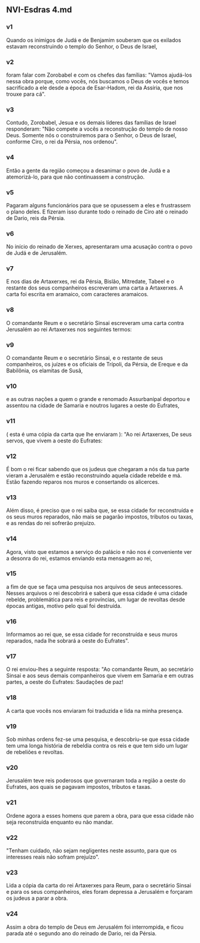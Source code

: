 ## NVI-Esdras 4.md
### v1
 Quando os inimigos de Judá e de Benjamim souberam que os exilados estavam reconstruindo o templo do Senhor, o Deus de Israel,
### v2
 foram falar com Zorobabel e com os chefes das famílias: "Vamos ajudá-los nessa obra porque, como vocês, nós buscamos o Deus de vocês e temos sacrificado a ele desde a época de Esar-Hadom, rei da Assíria, que nos trouxe para cá".
### v3
 Contudo, Zorobabel, Jesua e os demais líderes das famílias de Israel responderam: "Não compete a vocês a reconstrução do templo de nosso Deus. Somente nós o construiremos para o Senhor, o Deus de Israel, conforme Ciro, o rei da Pérsia, nos ordenou".
### v4
 Então a gente da região começou a desanimar o povo de Judá e a atemorizá-lo, para que não continuassem a construção.
### v5
 Pagaram alguns funcionários para que se opusessem a eles e frustrassem o plano deles. E fizeram isso durante todo o reinado de Ciro até o reinado de Dario, reis da Pérsia.
### v6
 No início do reinado de Xerxes, apresentaram uma acusação contra o povo de Judá e de Jerusalém.
### v7
 E nos dias de Artaxerxes, rei da Pérsia, Bislão, Mitredate, Tabeel e o restante dos seus companheiros escreveram uma carta a Artaxerxes. A carta foi escrita em aramaico, com caracteres aramaicos.
### v8
 O comandante Reum e o secretário Sinsai escreveram uma carta contra Jerusalém ao rei Artaxerxes nos seguintes termos:
### v9
 O comandante Reum e o secretário Sinsai, e o restante de seus companheiros, os juízes e os oficiais de Trípoli, da Pérsia, de Ereque e da Babilônia, os elamitas de Susã,
### v10
 e as outras nações a quem o grande e renomado Assurbanípal deportou e assentou na cidade de Samaria e noutros lugares a oeste do Eufrates,
### v11
 ( esta é uma cópia da carta que lhe enviaram ): "Ao rei Artaxerxes, De seus servos, que vivem a oeste do Eufrates:
### v12
 É bom o rei ficar sabendo que os judeus que chegaram a nós da tua parte vieram a Jerusalém e estão reconstruindo aquela cidade rebelde e má. Estão fazendo reparos nos muros e consertando os alicerces.
### v13
 Além disso, é preciso que o rei saiba que, se essa cidade for reconstruída e os seus muros reparados, não mais se pagarão impostos, tributos ou taxas, e as rendas do rei sofrerão prejuízo.
### v14
 Agora, visto que estamos a serviço do palácio e não nos é conveniente ver a desonra do rei, estamos enviando esta mensagem ao rei,
### v15
 a fim de que se faça uma pesquisa nos arquivos de seus antecessores. Nesses arquivos o rei descobrirá e saberá que essa cidade é uma cidade rebelde, problemática para reis e províncias, um lugar de revoltas desde épocas antigas, motivo pelo qual foi destruída.
### v16
 Informamos ao rei que, se essa cidade for reconstruída e seus muros reparados, nada lhe sobrará a oeste do Eufrates".
### v17
 O rei enviou-lhes a seguinte resposta: "Ao comandante Reum, ao secretário Sinsai e aos seus demais companheiros que vivem em Samaria e em outras partes, a oeste do Eufrates: Saudações de paz!
### v18
 A carta que vocês nos enviaram foi traduzida e lida na minha presença.
### v19
 Sob minhas ordens fez-se uma pesquisa, e descobriu-se que essa cidade tem uma longa história de rebeldia contra os reis e que tem sido um lugar de rebeliões e revoltas.
### v20
 Jerusalém teve reis poderosos que governaram toda a região a oeste do Eufrates, aos quais se pagavam impostos, tributos e taxas.
### v21
 Ordene agora a esses homens que parem a obra, para que essa cidade não seja reconstruída enquanto eu não mandar.
### v22
 "Tenham cuidado, não sejam negligentes neste assunto, para que os interesses reais não sofram prejuízo".
### v23
 Lida a cópia da carta do rei Artaxerxes para Reum, para o secretário Sinsai e para os seus companheiros, eles foram depressa a Jerusalém e forçaram os judeus a parar a obra.
### v24
 Assim a obra do templo de Deus em Jerusalém foi interrompida, e ficou parada até o segundo ano do reinado de Dario, rei da Pérsia.
